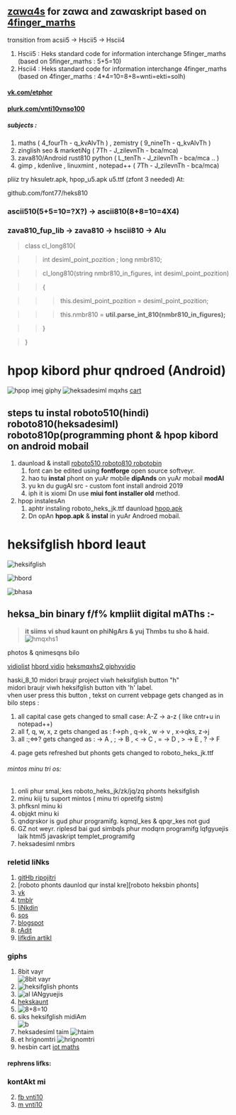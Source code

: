 ## [zαwα4s](https://github.com/zawa4s) for zαwα and zαwαskript based on [4finger_maтhs](https://facebook.com/4fgrm)
trαnsition from acsii5 -> Hscii5 -> Hscii4
1. Hscii5 : Heks standard code for information interchange 5finger_maтhs (based on 5finger_maтhs : 5+5=10)
2. Hscii4 : Heks standard code for information interchange 4finger_maтhs (based on 4finger_maтhs : 4*4=10=8+8=wnti=ekti=solɦ)

#### [vk.com/etphor](vk.com/etphor)

#### [plurk.com/vnti10vnso100](plurk.com/vnti10vnso100)


##### subjects :
1. maths ( 4_fourTh - q_kvAlvTh ) , zemistry ( 9_nineTh - q_kvAlvTh )
2. zinglish seo & marketiNg ( 7Th - J_zilevnTh - bca/mca)
3. zava810/Android rust810 python ( L_tenTh - J_zilevnTh - bca/mca .. )
4. gimp , kdenlive , linuxmint , notepad++ ( 7Th - J_zilevnTh - bca/mca)

pliiz try hksuletr.apk, hpop_u5.apk u5.ttf (zfont 3 needed) At:

github.com/font77/heks810

### ascii510(5+5=10=?X?) -> ascii810(8+8=10=4X4)  

### zava810_fup_lib -> zava810 -> hscii810 -> Alu 

>class cl_long810{

>>int desiml_point_pozition ;
>>long nmbr810;

>>cl_long810(string nmbr810_in_figures, int desiml_point_pozition)

>>{

>>>this.desiml_point_pozition = desiml_point_pozition;
 
>>>this.nmbr810 = **util.parse_int_810(nmbr810_in_figures);**
 
>>}

>}

  
# hpop kibord phur qndroed (Android)
![hpop imej giphy](https://media.giphy.com/media/BZ78kudbc1xy5C1Wp2/giphy.gif)
![heksadesiml mqxhs](https://media.giphy.com/media/H69JHPOAQLNfT0OgPv/giphy.gif) 
[cart](https://gfycat.com/gargantuancourteousasp)

## steps tu instal **roboto510(hindi) roboto810(heksadesiml) roboto810p(programming** phont & **hpop kibord** on android mobail
1. daunload & install [roboto510 roboto810 robotobin]
    1. font can be edited using **fontforge** open source softveyr.
    2. hao tu **instal** phont on yuAr mobile **dipAnds** on yuAr mobail **modAl**
    3. yu kn du gugAl src - custom font install android 2019
    4. iph it is xiomi Dn use **miui font installer old** method.
2. hpop instalesAn
    1. aphtr instaling roboto_heks_jk.ttf daunload [hpop.apk][github hpop apk lifk]
    2. Dn opAn **hpop.apk** & **instal** in yuAr Androed mobail.  

# heksifglish hbord leaut
![heksifglish](https://i.imgur.com/UzOrDiU.gif)  

![hbord](https://i.imgur.com/UeQGSyb.jpg)

![bhasa](https://media.giphy.com/media/h1nksDAIfSGcAyqT0L/giphy.gif)

## heksa_bin binary f/f% kmpliit digital mAThs :- 
> **it siims vi shud kaunt on phiNgArs & yuj Thmbs tu sho & haid.**
![hmqxhs1](https://media.giphy.com/media/iFyfkrakAT9L6qs0RM/giphy.gif)

photos & qnimesqns bilo  

  
  
[vidiolist](https://www.youtube.com/playlist?list=PLlYCdgTLt8n9FbT69DieXkc00VdW3wa1W)
[hbord vidio](https://youtu.be/VogKRvYheDM)
[heksmqxhs2 giphyvidio](https://giphy.com/gifs/SuBYdWOLQraLIEALbp/html5)

haski_8_10 midori braujr project viwh heksifglish button "h"  
midori braujr viwh heksifglish button vith 'h' label.  
vhen user press this button , tekst on current vebpage gets changed as in bilo steps :
1. all capital case gets changed to small case:  A-Z -> a-z   ( like cntr+u in notepad++) 
2. all f, q, w, x, z gets changed as :     f->ph , q->k , w -> v , x->qks, z->j
3. all :;&lt;=&gt;? gets changed as  : -&gt; A , ; -&gt; B , &lt; -&gt; C , = -&gt; D , &gt; -&gt; E , ? -&gt; F
4) page gets refreshed but phonts gets changed to roboto_heks_jk.ttf  
  



###### mintos minu tri os:  
1. onli phur smal_kes roboto_heks_jk/zk/jq/zq phonts heksifglish
2. minu kiij tu suport mintos ( minu tri opretifg sistm)
 1. phfksnl minu ki
 2. objqkt minu ki
3. qndqrskor is gud phur programifg. kqmql_kes & qpqr_kes not gud
4. GZ not weyr. riplesd bai gud simbqls phur modqrn programifg lqfgyuejis laik html5 javaskript templet_programifg
5. heksadesiml nmbrs

### reletid liNks
1. [gitHb ripojitri](http://github.com/Font77/hpop)
2. [roboto phonts daunlod qur instal kre][roboto heksbin phonts]
3. [vk](http://vk.com/etphor)
4. [tmblr](http://heksinglish.tumblr.com)
5. [liNkdin](http://linkedin.com/in/vnti10vnso100)
6. [sos](http://en.wikipedia.org/wiki/Subject%E2%80%93object%E2%80%93verb)
7. [blogspot](http://heksadesiml.blogspot.com)
8. [rAdit](http://reddit.com/user/heksadesiml)
9. [lifkdin artikl](https://www.linkedin.com/pulse/kibord-leaut-phur-heksaikod-vnti-heksinglish)

### giphs
1. 8bit vayr  
![8bit vayr](https://media.giphy.com/media/fZ8Avc2KMqQjH9xAwk/giphy.gif)
2. ![heksifglish phonts](https://i.pinimg.com/originals/a6/c0/94/a6c094248a071ea0e99197429f6cfc03.gif)
3. ![al lANgyuejis](https://media.giphy.com/media/eNY2sAKEmP5IyYwXB6/giphy.gif)
4. [hekskaunt](https://photos.app.goo.gl/wGSzsBxjmJjFAbAm9)  
5. ![8+8=10](https://media.giphy.com/media/jRAoDORsyXmAzgt6uM/giphy.gif)
6. siks heksifglish midiAm  
![b](https://media.giphy.com/media/h6s5EFwoeAM3s6noRX/giphy.gif)
7. heksadesiml taim
![htaim](https://media.giphy.com/media/eflaGl8GtsItg7Hj72/giphy.gif)
8. et hrignomtri
![hrignomtri](https://media.giphy.com/media/LNkRqaHsd7vgu0vz4o/giphy.gif)
9. hesbin cart
[iot maths](https://heksinglish.tumblr.com/post/629519441992007680/iot-maths-mathematics-future-technology)

#### rephrens lifks:  
[roboto510 roboto810 robotobin]: https://github.com/Font77/heks810
[github hpop apk lifk]: https://github.com/Font77/hpop/tree/master/app/release
[hqkqrskibord_yu_ar_ql]: https://github.com/klausw/hackerskeyboard

### kontAkt mi
2. [fb vnti10](fb.me/vnti10)
3. [m vnti10](m.me/vnti10)


